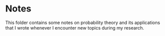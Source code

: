 # Notes

This folder contains some notes on probability theory and its applications that I wrote whenever I encounter new topics during my research.
